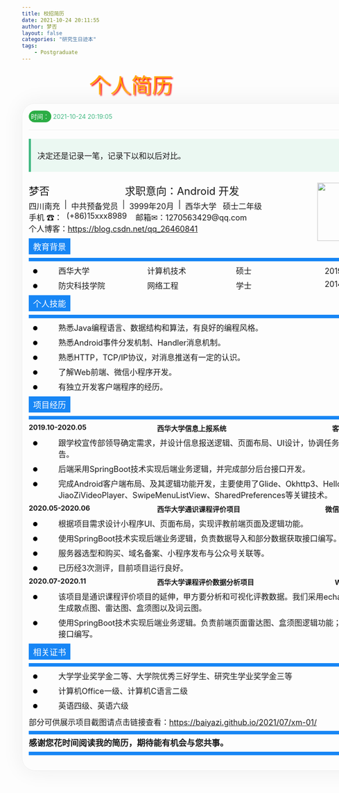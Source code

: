 ```yaml
---
title: 校招简历
date: 2021-10-24 20:11:55
author: 梦否
layout: false
categories: "研究生日迹本"
tags: 
    - Postgraduate
---
```

<!doctype html>
<html lang="en">
 <head>
  <meta charset="UTF-8">
  <title>个人简历</title>
  <style>
  .big-title{font-size: 48px;text-align:center;color: orange;text-shadow: 3px 3px 3px #FF0000;cursor:pointer;}
  .code{
  background:#F8F8F8;color:#129F56;border-radius:5px;padding:0 3px;
  }
  .container{margin:10px auto;width:888px;border:1px solid #eee;border-radius:30px;box-shadow:#eee 0 0 50px;padding:15px;position:relative;}
  .head{width:100%;height:30px;display:flex;border-bottom:1px solid #eee;padding-bottom:15px;}
  .time{flex:1;text-align:left;line-height:30px;}
  .time-text,.tag-text{background:#2CAD45;padding:5px;border-radius:15px;color:white;}
  .tag{flex:1;text-align:right;line-height:30px;}
  .block{background:#EBF8F2;border-left:5px solid #42B983;padding:25px 15px;font-size:18px;margin-top:20px;margin-bottom:25px;}
  .other{font-size:18px;padding-bottom:20px;}
  .r-head{display:flex;flex-direction:row;}
  .r-head-left{flex: 3;}
  .r-head-right{flex: 1;}
  .r-head-item-left{flex: 1;font-size: 24px;font-weight:bloder;}
  .r-head-item-right{flex: 2;font-size: 24px;font-weight:bloder;}
  .r-head-item-item{margin-right: 10px;}
  .subtitle{background:#1786F5;padding: 5px 10px;color:white;margin-top: 10px;font-size:19px;}
  .hr{margin-top: 8px;height: 8px;background:#1786F5;}
  .r-head-item-flex-1{flex:1;}
  .r-head-item-flex-2{flex:3;}
  .r-head-item-flex-12{flex: 12;}
  .dot-big{background:black; width: 10px;height: 10px;margin-top: 10px;border-radius: 5px;margin-left: 10px;}
  .font-b{font-weight:bold;font-size: 1rem;}
  .font-right{text-align:center;}
  .r-final{font-size: 1.2rem; font-weight: bold;line-height:1.5rem;height: 1.5rem;margin-top: 8px;}
  </style>
 </head>
 <body>
 <div class="big-title">个人简历</div>
<div class="container">
 <div class="head">
	<div class="time"><span class="time-text">时间：</span>
	<span style="color:#42B983;">2021-10-24 20:19:05</span></div>
	<div class="tag"><span class="tag-text">PostGraduate</span></div>
 </div>

<!--Block-->
<div class="block">
决定还是记录一笔，记录下以和以后对比。
</div>

<!--Other block-->
<div class="other">
<div class="r-head">
<div class="r-head-left">
    <div class="r-head">
        <div class="r-head-item-left">梦否</div>
        <div class="r-head-item-right">求职意向：Android 开发 </div>
    </div>
    <div class="r-head" style="margin-top: 5px;">
        <div class="r-head-item-item">四川南充</div>
        <div class="r-head-item-item">|</div>
        <div class="r-head-item-item">中共预备党员</div>
        <div class="r-head-item-item">|</div>
        <div class="r-head-item-item">3999年20月</div>
        <div class="r-head-item-item">|</div>
        <div class="r-head-item-item">西华大学   &nbsp;&nbsp;硕士二年级</div>
    </div>
    <div class="r-head">
        <div class="r-head-item-item">手机 &#9742;：</div>
        <div class="r-head-item-item">(+86)15xxx8989</div>
        <div class="r-head-item-item"></div>
        <div class="r-head-item-item">邮箱&#9993;：1270563429@qq.com</div>
    </div>
    <div class="r-head">
        <div class="r-head-item-item">个人博客：<a href="https://blog.csdn.net/qq_26460841">https://blog.csdn.net/qq_26460841</a></div>
</div>
<div class="r-head">
        <div class="subtitle">教育背景</div>
</div>
</div>
<div class="r-head-right">
<img src="/images/avatar.jpg" style="height: 90%;width: 60%;"/>
</div>
</div>
<div class="hr"></div>
<div class="r-head" style="margin-top:8px;">
	<div class="r-head-item-flex-1">
		<div class="dot-big"></div>
	</div>
	<div class="r-head-item-flex-2">西华大学</div>
	<div class="r-head-item-flex-2">计算机技术</div>
	<div class="r-head-item-flex-2">硕士</div>
	<div class="r-head-item-flex-2">2019.09-至今</div>
</div>
<div class="r-head" style="margin-top:8px;">
	<div class="r-head-item-flex-1">
		<div class="dot-big"></div>
	</div>
	<div class="r-head-item-flex-2">防灾科技学院</div>
	<div class="r-head-item-flex-2">网络工程</div>
	<div class="r-head-item-flex-2">学士</div>
	<div class="r-head-item-flex-2">2014.09 - 2018.06</div>
</div>
<div class="r-head">
	<div class="subtitle">个人技能</div>
</div>
<div class="hr"></div>
<div class="r-head" style="margin-top:8px;">
	<div class="r-head-item-flex-1">
		<div class="dot-big"></div>
	</div>
	<div class="r-head-item-flex-12">熟悉Java编程语言、数据结构和算法，有良好的编程风格。</div>
</div>
<div class="r-head" style="margin-top:8px;">
	<div class="r-head-item-flex-1">
		<div class="dot-big"></div>
	</div>
	<div class="r-head-item-flex-12">熟悉Android事件分发机制、Handler消息机制。</div>
</div>
<div class="r-head" style="margin-top:8px;">
	<div class="r-head-item-flex-1">
		<div class="dot-big"></div>
	</div>
	<div class="r-head-item-flex-12">熟悉HTTP，TCP/IP协议，对消息推送有一定的认识。</div>
</div>
<div class="r-head" style="margin-top:8px;">
	<div class="r-head-item-flex-1">
		<div class="dot-big"></div>
	</div>
	<div class="r-head-item-flex-12">了解Web前端、微信小程序开发。</div>
</div>
<div class="r-head" style="margin-top:8px;">
	<div class="r-head-item-flex-1">
		<div class="dot-big"></div>
	</div>
	<div class="r-head-item-flex-12">有独立开发客户端程序的经历。</div>
</div>
<div class="r-head">
	<div class="subtitle">项目经历</div>
</div>
<div class="hr"></div>
<div class="r-head" style="margin-top:8px;">
	<div class="r-head-item-flex-1 font-b">
		2019.10-2020.05
	</div>
	<div class="r-head-item-flex-1 font-b">
		西华大学信息上报系统
	</div>
	<div class="r-head-item-flex-1 font-b font-right">
		客户端开发
	</div>
</div>
<div class="r-head" style="margin-top:8px;">
	<div class="r-head-item-flex-1">
		<div class="dot-big"></div>
	</div>
	<div class="r-head-item-flex-12">跟学校宣传部领导确定需求，并设计信息报送逻辑、页面布局、UI设计，协调任务分配，工作进度报告。</div>
</div>
<div class="r-head" style="margin-top:8px;">
	<div class="r-head-item-flex-1">
		<div class="dot-big"></div>
	</div>
	<div class="r-head-item-flex-12">后端采用SpringBoot技术实现后端业务逻辑，并完成部分后台接口开发。</div>
</div>
<div class="r-head" style="margin-top:8px;">
	<div class="r-head-item-flex-1">
		<div class="dot-big"></div>
	</div>
	<div class="r-head-item-flex-12">完成Android客户端布局、及其逻辑功能开发，主要使用了Glide、Okhttp3、HelloChart、JiaoZiVideoPlayer、SwipeMenuListView、SharedPreferences等关键技术。</div>
</div>
<div class="r-head" style="margin-top:8px;">
	<div class="r-head-item-flex-1 font-b">
		2020.05-2020.06
	</div>
	<div class="r-head-item-flex-1 font-b">
		西华大学通识课程评价项目
	</div>
	<div class="r-head-item-flex-1 font-b font-right">
		微信小程序开发
	</div>
</div>
<div class="r-head" style="margin-top:8px;">
	<div class="r-head-item-flex-1">
		<div class="dot-big"></div>
	</div>
	<div class="r-head-item-flex-12">根据项目需求设计小程序UI、页面布局，实现评教前端页面及逻辑功能。</div>
</div>
<div class="r-head" style="margin-top:8px;">
	<div class="r-head-item-flex-1">
		<div class="dot-big"></div>
	</div>
	<div class="r-head-item-flex-12">使用SpringBoot技术实现后端业务逻辑，负责数据导入和部分数据获取接口编写。</div>
</div>
<div class="r-head" style="margin-top:8px;">
	<div class="r-head-item-flex-1">
		<div class="dot-big"></div>
	</div>
	<div class="r-head-item-flex-12">服务器选型和购买、域名备案、小程序发布与公众号关联等。</div>
</div>
<div class="r-head" style="margin-top:8px;">
	<div class="r-head-item-flex-1">
		<div class="dot-big"></div>
	</div>
	<div class="r-head-item-flex-12">已历经3次测评，目前项目运行良好。</div>
</div>
<div class="r-head" style="margin-top:8px;">
	<div class="r-head-item-flex-1 font-b">
		2020.07-2020.11 
	</div>
	<div class="r-head-item-flex-1 font-b">
		西华大学课程评价数据分析项目
	</div>
	<div class="r-head-item-flex-1 font-b font-right">
		Web开发
	</div>
</div>
<div class="r-head" style="margin-top:8px;">
	<div class="r-head-item-flex-1">
		<div class="dot-big"></div>
	</div>
	<div class="r-head-item-flex-12">该项目是通识课程评价项目的延伸，甲方要分析和可视化评教数据。我们采用echarts做数据可视化，生成散点图、雷达图、盒须图以及词云图。</div>
</div>
<div class="r-head" style="margin-top:8px;">
	<div class="r-head-item-flex-1">
		<div class="dot-big"></div>
	</div>
	<div class="r-head-item-flex-12">使用SpringBoot技术实现后端业务逻辑。负责前端页面雷达图、盒须图逻辑功能；后端数据导入等相关接口编写。</div>
</div>
<div class="r-head">
	<div class="subtitle">相关证书</div>
</div>
<div class="hr"></div>
<div class="r-head" style="margin-top:8px;">
	<div class="r-head-item-flex-1">
		<div class="dot-big"></div>
	</div>
	<div class="r-head-item-flex-12">大学学业奖学金二等、大学院优秀三好学生、研究生学业奖学金三等</div>
</div>
<div class="r-head" style="margin-top:8px;">
	<div class="r-head-item-flex-1">
		<div class="dot-big"></div>
	</div>
	<div class="r-head-item-flex-12">计算机Office一级、计算机C语言二级</div>
</div>
<div class="r-head" style="margin-top:8px;">
	<div class="r-head-item-flex-1">
		<div class="dot-big"></div>
	</div>
	<div class="r-head-item-flex-12">英语四级、英语六级</div>
</div>
<div class="r-head" style="margin-top:12px;">
	<div class="r-head-item-flex-12">部分可供展示项目截图请点击链接查看：<a href="https://baiyazi.github.io/2021/07/xm-01/">https://baiyazi.github.io/2021/07/xm-01/</a></div>
</div>
<div class="hr"></div>
<div class="r-final">感谢您花时间阅读我的简历，期待能有机会与您共事。</div>
<div class="hr"></div>
</div>
</div>
</div>

<!--Ending-->
</div>
 </body>
</html>





